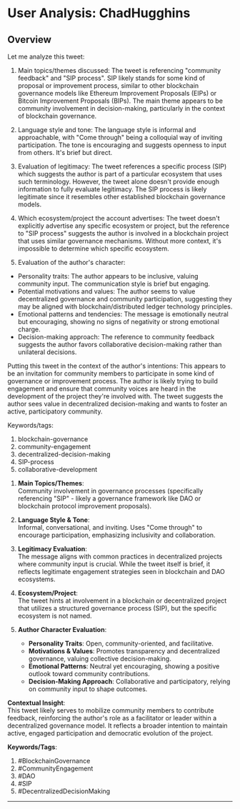 # User Analysis: ChadHugghins

## Overview

<think>
Let me analyze this tweet:

1. Main topics/themes discussed:
The tweet is referencing "community feedback" and "SIP process". SIP likely stands for some kind of proposal or improvement process, similar to other blockchain governance models like Ethereum Improvement Proposals (EIPs) or Bitcoin Improvement Proposals (BIPs). The main theme appears to be community involvement in decision-making, particularly in the context of blockchain governance.

2. Language style and tone:
The language style is informal and approachable, with "Come through" being a colloquial way of inviting participation. The tone is encouraging and suggests openness to input from others. It's brief but direct.

3. Evaluation of legitimacy:
The tweet references a specific process (SIP) which suggests the author is part of a particular ecosystem that uses such terminology. However, the tweet alone doesn't provide enough information to fully evaluate legitimacy. The SIP process is likely legitimate since it resembles other established blockchain governance models.

4. Which ecosystem/project the account advertises:
The tweet doesn't explicitly advertise any specific ecosystem or project, but the reference to "SIP process" suggests the author is involved in a blockchain project that uses similar governance mechanisms. Without more context, it's impossible to determine which specific ecosystem.

5. Evaluation of the author's character:
- Personality traits: The author appears to be inclusive, valuing community input. The communication style is brief but engaging.
- Potential motivations and values: The author seems to value decentralized governance and community participation, suggesting they may be aligned with blockchain/distributed ledger technology principles.
- Emotional patterns and tendencies: The message is emotionally neutral but encouraging, showing no signs of negativity or strong emotional charge.
- Decision-making approach: The reference to community feedback suggests the author favors collaborative decision-making rather than unilateral decisions.

Putting this tweet in the context of the author's intentions:
This appears to be an invitation for community members to participate in some kind of governance or improvement process. The author is likely trying to build engagement and ensure that community voices are heard in the development of the project they're involved with. The tweet suggests the author sees value in decentralized decision-making and wants to foster an active, participatory community.

Keywords/tags:
1. blockchain-governance
2. community-engagement
3. decentralized-decision-making
4. SIP-process
5. collaborative-development
</think>

1. **Main Topics/Themes**:  
   Community involvement in governance processes (specifically referencing "SIP" - likely a governance framework like DAO or blockchain protocol improvement proposals).

2. **Language Style & Tone**:  
   Informal, conversational, and inviting. Uses "Come through" to encourage participation, emphasizing inclusivity and collaboration.

3. **Legitimacy Evaluation**:  
   The message aligns with common practices in decentralized projects where community input is crucial. While the tweet itself is brief, it reflects legitimate engagement strategies seen in blockchain and DAO ecosystems.

4. **Ecosystem/Project**:  
   The tweet hints at involvement in a blockchain or decentralized project that utilizes a structured governance process (SIP), but the specific ecosystem is not named.

5. **Author Character Evaluation**:  
   - **Personality Traits**: Open, community-oriented, and facilitative.  
   - **Motivations & Values**: Promotes transparency and decentralized governance, valuing collective decision-making.  
   - **Emotional Patterns**: Neutral yet encouraging, showing a positive outlook toward community contributions.  
   - **Decision-Making Approach**: Collaborative and participatory, relying on community input to shape outcomes.

**Contextual Insight**:  
This tweet likely serves to mobilize community members to contribute feedback, reinforcing the author's role as a facilitator or leader within a decentralized governance model. It reflects a broader intention to maintain active, engaged participation and democratic evolution of the project.

**Keywords/Tags**:  
1. #BlockchainGovernance  
2. #CommunityEngagement  
3. #DAO  
4. #SIP  
5. #DecentralizedDecisionMaking
---
